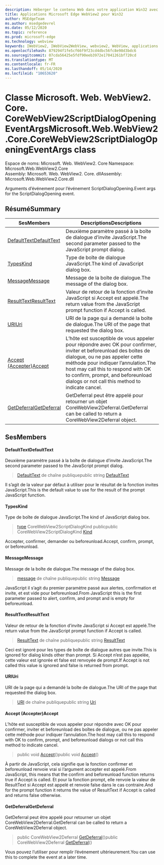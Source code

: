 ```yaml
---
description: Héberger le contenu Web dans votre application Win32 avec le contrôle Microsoft Edge WebView2
title: Applications Microsoft Edge WebView2 pour Win32
author: MSEdgeTeam
ms.author: msedgedevrel
ms.date: 05/12/2020
ms.topic: reference
ms.prod: microsoft-edge
ms.technology: webview
keywords: IWebView2, IWebView2WebView, webview2, WebView, applications Win32, Win32, Edge, ICoreWebView2, ICoreWebView2Controller, contrôle de navigateur, html Edge
ms.openlocfilehash: 879294f1fe5cf66f9f23cd4dbc56fc8e98d3bdc6
ms.sourcegitcommit: 07cda56425e5fdf90eeb3972e17041261bf720cd
ms.translationtype: MT
ms.contentlocale: fr-FR
ms.lasthandoff: 05/14/2020
ms.locfileid: "10653620"
---
```

# <span data-ttu-id="4b920-104">Classe Microsoft. Web. WebView2. Core. CoreWebView2ScriptDialogOpeningEventArgs</span><span class="sxs-lookup"><span data-stu-id="4b920-104">Microsoft.Web.WebView2.Core.CoreWebView2ScriptDialogOpeningEventArgs class</span></span> 

<span data-ttu-id="4b920-105">Espace de noms: Microsoft. Web. WebView2. Core </span><span class="sxs-lookup"><span data-stu-id="4b920-105">Namespace: Microsoft.Web.WebView2.Core</span></span>\
<span data-ttu-id="4b920-106">Assembly: Microsoft. Web. WebView2. Core. dll</span><span class="sxs-lookup"><span data-stu-id="4b920-106">Assembly: Microsoft.Web.WebView2.Core.dll</span></span>

<span data-ttu-id="4b920-107">Arguments d’événement pour l’événement ScriptDialogOpening.</span><span class="sxs-lookup"><span data-stu-id="4b920-107">Event args for the ScriptDialogOpening event.</span></span>

## <span data-ttu-id="4b920-108">Résumé</span><span class="sxs-lookup"><span data-stu-id="4b920-108">Summary</span></span>

 <span data-ttu-id="4b920-109">Ses</span><span class="sxs-lookup"><span data-stu-id="4b920-109">Members</span></span>                        | <span data-ttu-id="4b920-110">Descriptions</span><span class="sxs-lookup"><span data-stu-id="4b920-110">Descriptions</span></span>
--------------------------------|---------------------------------------------
[<span data-ttu-id="4b920-111">DefaultText</span><span class="sxs-lookup"><span data-stu-id="4b920-111">DefaultText</span></span>](#defaulttext) | <span data-ttu-id="4b920-112">Deuxième paramètre passé à la boîte de dialogue d’invite JavaScript.</span><span class="sxs-lookup"><span data-stu-id="4b920-112">The second parameter passed to the JavaScript prompt dialog.</span></span>
[<span data-ttu-id="4b920-113">Types</span><span class="sxs-lookup"><span data-stu-id="4b920-113">Kind</span></span>](#kind) | <span data-ttu-id="4b920-114">Type de boîte de dialogue JavaScript.</span><span class="sxs-lookup"><span data-stu-id="4b920-114">The kind of JavaScript dialog box.</span></span>
[<span data-ttu-id="4b920-115">Message</span><span class="sxs-lookup"><span data-stu-id="4b920-115">Message</span></span>](#message) | <span data-ttu-id="4b920-116">Message de la boîte de dialogue.</span><span class="sxs-lookup"><span data-stu-id="4b920-116">The message of the dialog box.</span></span>
[<span data-ttu-id="4b920-117">ResultText</span><span class="sxs-lookup"><span data-stu-id="4b920-117">ResultText</span></span>](#resulttext) | <span data-ttu-id="4b920-118">Valeur de retour de la fonction d’invite JavaScript si Accept est appelé.</span><span class="sxs-lookup"><span data-stu-id="4b920-118">The return value from the JavaScript prompt function if Accept is called.</span></span>
[<span data-ttu-id="4b920-119">URI</span><span class="sxs-lookup"><span data-stu-id="4b920-119">Uri</span></span>](#uri) | <span data-ttu-id="4b920-120">URI de la page qui a demandé la boîte de dialogue.</span><span class="sxs-lookup"><span data-stu-id="4b920-120">The URI of the page that requested the dialog box.</span></span>
[<span data-ttu-id="4b920-121">Accept (Accepter)</span><span class="sxs-lookup"><span data-stu-id="4b920-121">Accept</span></span>](#accept) | <span data-ttu-id="4b920-122">L’hôte est susceptible de vous appeler pour répondre avec OK pour confirmer, inviter et beforeunload des boîtes de dialogue, ou ne pas appeler cette méthode pour indiquer l’annulation.</span><span class="sxs-lookup"><span data-stu-id="4b920-122">The host may call this to respond with OK to confirm, prompt, and beforeunload dialogs or not call this method to indicate cancel.</span></span>
[<span data-ttu-id="4b920-123">GetDeferral</span><span class="sxs-lookup"><span data-stu-id="4b920-123">GetDeferral</span></span>](#getdeferral) | <span data-ttu-id="4b920-124">GetDeferral peut être appelé pour retourner un objet CoreWebView2Deferral.</span><span class="sxs-lookup"><span data-stu-id="4b920-124">GetDeferral can be called to return a CoreWebView2Deferral object.</span></span>

## <span data-ttu-id="4b920-125">Ses</span><span class="sxs-lookup"><span data-stu-id="4b920-125">Members</span></span>

#### <span data-ttu-id="4b920-126">DefaultText</span><span class="sxs-lookup"><span data-stu-id="4b920-126">DefaultText</span></span> 

<span data-ttu-id="4b920-127">Deuxième paramètre passé à la boîte de dialogue d’invite JavaScript.</span><span class="sxs-lookup"><span data-stu-id="4b920-127">The second parameter passed to the JavaScript prompt dialog.</span></span>

> <span data-ttu-id="4b920-128">[DefaultText](#defaulttext) de chaîne publique</span><span class="sxs-lookup"><span data-stu-id="4b920-128">public string [DefaultText](#defaulttext)</span></span>

<span data-ttu-id="4b920-129">Il s’agit de la valeur par défaut à utiliser pour le résultat de la fonction invites JavaScript.</span><span class="sxs-lookup"><span data-stu-id="4b920-129">This is the default value to use for the result of the prompt JavaScript function.</span></span>

#### <span data-ttu-id="4b920-130">Types</span><span class="sxs-lookup"><span data-stu-id="4b920-130">Kind</span></span> 

<span data-ttu-id="4b920-131">Type de boîte de dialogue JavaScript.</span><span class="sxs-lookup"><span data-stu-id="4b920-131">The kind of JavaScript dialog box.</span></span>

> <span data-ttu-id="4b920-132">[type](#kind) CoreWebView2ScriptDialogKind public</span><span class="sxs-lookup"><span data-stu-id="4b920-132">public CoreWebView2ScriptDialogKind [Kind](#kind)</span></span>

<span data-ttu-id="4b920-133">Accepter, confirmer, demander ou beforeunload.</span><span class="sxs-lookup"><span data-stu-id="4b920-133">Accept, confirm, prompt, or beforeunload.</span></span>

#### <span data-ttu-id="4b920-134">Message</span><span class="sxs-lookup"><span data-stu-id="4b920-134">Message</span></span> 

<span data-ttu-id="4b920-135">Message de la boîte de dialogue.</span><span class="sxs-lookup"><span data-stu-id="4b920-135">The message of the dialog box.</span></span>

> <span data-ttu-id="4b920-136">[message](#message) de chaîne publique</span><span class="sxs-lookup"><span data-stu-id="4b920-136">public string [Message](#message)</span></span>

<span data-ttu-id="4b920-137">JavaScript il s’agit du premier paramètre passé aux alertes, confirmation et invite, et est vide pour beforeunload.</span><span class="sxs-lookup"><span data-stu-id="4b920-137">From JavaScript this is the first parameter passed to alert, confirm, and prompt and is empty for beforeunload.</span></span>

#### <span data-ttu-id="4b920-138">ResultText</span><span class="sxs-lookup"><span data-stu-id="4b920-138">ResultText</span></span> 

<span data-ttu-id="4b920-139">Valeur de retour de la fonction d’invite JavaScript si Accept est appelé.</span><span class="sxs-lookup"><span data-stu-id="4b920-139">The return value from the JavaScript prompt function if Accept is called.</span></span>

> <span data-ttu-id="4b920-140">[ResultText](#resulttext) de chaîne publique</span><span class="sxs-lookup"><span data-stu-id="4b920-140">public string [ResultText](#resulttext)</span></span>

<span data-ttu-id="4b920-141">Ceci est ignoré pour les types de boîte de dialogue autres que invite.</span><span class="sxs-lookup"><span data-stu-id="4b920-141">This is ignored for dialog kinds other than prompt.</span></span> <span data-ttu-id="4b920-142">Si Accept n’est pas appelée, cette valeur est ignorée et false est renvoyée de prompt.</span><span class="sxs-lookup"><span data-stu-id="4b920-142">If Accept is not called this value is ignored and false is returned from prompt.</span></span>

#### <span data-ttu-id="4b920-143">URI</span><span class="sxs-lookup"><span data-stu-id="4b920-143">Uri</span></span> 

<span data-ttu-id="4b920-144">URI de la page qui a demandé la boîte de dialogue.</span><span class="sxs-lookup"><span data-stu-id="4b920-144">The URI of the page that requested the dialog box.</span></span>

> <span data-ttu-id="4b920-145">[URI](#uri) de chaîne publique</span><span class="sxs-lookup"><span data-stu-id="4b920-145">public string [Uri](#uri)</span></span>

#### <span data-ttu-id="4b920-146">Accept (Accepter)</span><span class="sxs-lookup"><span data-stu-id="4b920-146">Accept</span></span> 

<span data-ttu-id="4b920-147">L’hôte est susceptible de vous appeler pour répondre avec OK pour confirmer, inviter et beforeunload des boîtes de dialogue, ou ne pas appeler cette méthode pour indiquer l’annulation.</span><span class="sxs-lookup"><span data-stu-id="4b920-147">The host may call this to respond with OK to confirm, prompt, and beforeunload dialogs or not call this method to indicate cancel.</span></span>

> <span data-ttu-id="4b920-148">public void [Accept](#accept)()</span><span class="sxs-lookup"><span data-stu-id="4b920-148">public void [Accept](#accept)()</span></span>

<span data-ttu-id="4b920-149">À partir de JavaScript, cela signifie que la fonction confirmer et beforeunload renvoie vrai si l’argument accepter est appelé.</span><span class="sxs-lookup"><span data-stu-id="4b920-149">From JavaScript, this means that the confirm and beforeunload function returns true if Accept is called.</span></span> <span data-ttu-id="4b920-150">Et pour la fonction prompt, elle renvoie la valeur de ResultText si Accept est appelé et renvoie false dans le cas contraire.</span><span class="sxs-lookup"><span data-stu-id="4b920-150">And for the prompt function it returns the value of ResultText if Accept is called and returns false otherwise.</span></span>

#### <span data-ttu-id="4b920-151">GetDeferral</span><span class="sxs-lookup"><span data-stu-id="4b920-151">GetDeferral</span></span> 

<span data-ttu-id="4b920-152">GetDeferral peut être appelé pour retourner un objet CoreWebView2Deferral.</span><span class="sxs-lookup"><span data-stu-id="4b920-152">GetDeferral can be called to return a CoreWebView2Deferral object.</span></span>

> <span data-ttu-id="4b920-153">public CoreWebView2Deferral [GetDeferral](#getdeferral)()</span><span class="sxs-lookup"><span data-stu-id="4b920-153">public CoreWebView2Deferral [GetDeferral](#getdeferral)()</span></span>

<span data-ttu-id="4b920-154">Vous pouvez l’utiliser pour remplir l’événement ultérieurement.</span><span class="sxs-lookup"><span data-stu-id="4b920-154">You can use this to complete the event at a later time.</span></span>

